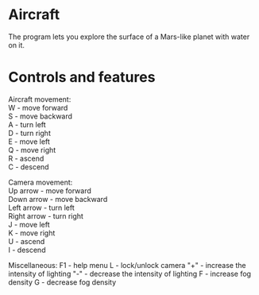 # Aircraft
The program lets you explore the surface of a Mars-like planet with water on it.
# Controls and features
Aircraft movement:  
W - move forward  
S - move backward  
A - turn left  
D - turn right  
E - move left  
Q - move right  
R - ascend  
C - descend  

Camera movement:  
Up arrow - move forward  
Down arrow - move backward  
Left arrow - turn left  
Right arrow - turn right  
J - move left  
K - move right  
U - ascend  
I - descend  

Miscellaneous:
F1 - help menu
L - lock/unlock camera
"+" - increase the intensity of lighting
"-" - decrease the intensity of lighting
F - increase fog density
G - decrease fog density